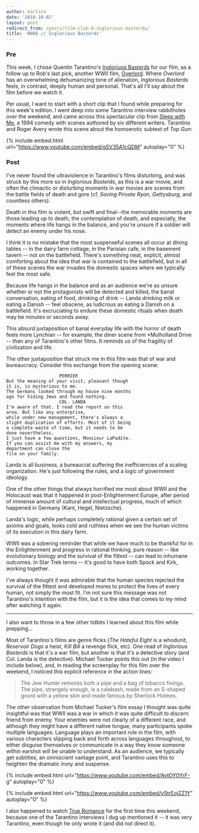 ```yaml
---
author: kortina
date: '2018-10-02'
layout: post
redirect_from: /posts/film-club-8-inglorious-basterds/
title: '#008 // Inglorious Basterds'
---
```


### Pre

This week, I chose Quentin Tarantino's [Ingloriuos Basterds](https://g.co/kgs/LXsmxM) for our film, as a follow up to Rob's last pick, another WWII film, [Overlord](https://g.co/kgs/iD55ik). Where *Overlord* has an overwhelming dehumanizing tone of alienation, *Inglorious Basterds* feels, in contrast, deeply human and personal. That's all I'll say about the film before we watch it.

Per usual, I want to start with a short clip that I found while preparing for this week's edition. I went deep into some Tarantino interview rabbitholes over the weekend, and came across this spectacular clip from [Sleep with Me](https://g.co/kgs/vRPLae), a 1994 comedy with scenes authored by six different writers. Tarantino and Roger Avery wrote this scene about the homoerotic subtext of *Top Gun*:

{% include embed.html url="https://www.youtube.com/embed/gSV35A1cQDM" autoplay="0" %}

### Post

I've never found the ultraviolence in Tarantino's films disturbing, and was struck by this more so in *Inglorious Basterds*, as this is a war movie, and often the climactic or disturbing moments in war movies are scenes from the battle fields of death and gore (cf. *Saving Private Ryan*, *Gettysburg*, and countless others).

Death in this film is violent, but swift and final--the memorable moments are those leading up to death, the contemplation of death, and especially, the moments where life hangs in the balance, and you're unsure if a soldier will detect an enemy under his nose.

I think it is no mistake that the most suspenseful scenes all occur at dining tables -- in the dairy farm cottage, in the Parisian cafe, in the basement tavern -- not on the battlefield. There's something neat, explicit, almost comforting about the idea that war is contained to the battlefield, but in all of these scenes the war invades the domestic spaces where we typically feel the most safe.

Because life hangs in the balance and as an audience we're as unsure whether or not the protagonists will be detected and killed, the banal conversation, eating of food, drinking of drink -- Landa drinking milk or eating a Danish -- feel obscene, as ludicrous as eating a Danish on a battlefield. It's excruciating to endure these domestic rituals when death may be minutes or seconds away.

This absurd juxtaposition of banal everyday life with the horror of death feels more Lynchian -- for example, the diner scene from *Mulholland Drive -- than any of Tarantino's other films. It reminds us of the fragility of civilization and life.

The other juxtaposition that struck me in this film was that of war and bureaucracy. Consider this exchange from the opening scene:


                        PERRIER
    But the meaning of your visit, pleasant though
    it is, is mysterious to me.
    The Germans looked through my house nine months
    ago for hiding Jews and found nothing.
                        COL. LANDA
    I'm aware of that. I read the report on this
    area. But like any enterprise,
    while under new management, there's always a
    slight duplication of efforts. Most of it being
    a complete waste of time, but it needs to be
    done nevertheless.
    I just have a few questions, Monsieur LaPadite.
    If you can assist me with my answers, my
    department can close the
    file on your family.

Landa is all business, a bureaucrat suffering the inefficiencies of a scaling organization.
He's just following the rules, and a logic of government ideology. 

One of the other things that always horrified me most about WWII and the Holocaust was that it happened in post-Enlightenment Europe, after period of immense amount of cultural and intellectual progress, much of which happened in Germany (Kant, Hegel, Nietzsche).

Landa's logic, while perhaps completely rational given a certain set of axioms and goals, looks cold and ruthless when we see the human victims of its execution in this dairy farm.

WWII was a sobering reminder that while we have much to be thankful for in the Enlightenment and progress in rational thinking, pure reason -- like evolutionary biology and the survival of the fittest -- can lead to inhumane outcomes. In Star Trek terms -- it's good to have both Spock and Kirk, working together.

I've always thought it was admirable that the human species rejected the survival of the fittest and developed mores to protect the lives of every human, not simply the most fit. I'm not sure this message was not Tarantino's intention with the film, but it is the idea that comes to my mind after watching it again.

* * *

I also want to throw in a few other tidbits I learned about this film while prepping...

Most of Tarantino's films are genre flicks (*The Hateful Eight* is a whodunit, *Reservoir Dogs* a heist, *Kill Bill* a revenge flick, etc). One read of *Inglorious Basterds* is that it's a war film, but another is that it's a detective story (and Col. Landa is the detective). Michael Tucker points this out (in the video I include below), and, in reading the screenplay for this film over the weekend, I noticed this explicit reference in the action lines:

> The Jew Hunter removes both a pipe and a bag of tobacco fixings. The pipe, strangely enough, is a calabash, made from an S-shaped gourd with a yellow skin and made famous by Sherlock Holmes.

The other observation from Michael Tucker's film essay I thought was quite insightful was that WWII was a war in which it was quite difficult to discern friend from enemy. Your enemies were not clearly of a different race, and although they might have a different native tongue, many participants spoke multiple languages. Language plays an important role in the film, with various characters slipping back and forth across languages throughout, to either disguise themselves or communicate in a way they know someone within earshot will be unable to understand. As an audience, we typically get subtitles, an omniscient vantage point, and Tarantino uses this to heighten the dramatic irony and suspense.

{% include embed.html url="https://www.youtube.com/embed/AvtOY0YrF-g" autoplay="0" %}

{% include embed.html url="https://www.youtube.com/embed/y5trEojZZ1Y" autoplay="0" %}

I also happened to watch [True Romance](https://g.co/kgs/iobzRF) for the first time this weekend, because one of the Tarantino interviews I dug up mentioned it -- it was very Tarantino, even though he only wrote it (and did not direct it).